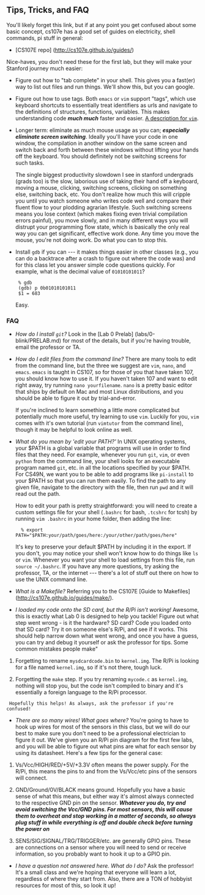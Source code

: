 ## Tips, Tricks, and FAQ

You'll likely forget this link, but if at any point you get confused about some basic
concept, cs107e has a good set of guides on electricity, shell commands, pi stuff in 
general:
   - [CS107E repo] (http://cs107e.github.io/guides/)

Nice-haves, you don't need these for the first lab, but they will make
your Stanford journey much easier:

   - Figure out how to "tab complete" in your shell.  This gives you
     a fast(er) way to list out files and run things.  We'll show this,
     but you can google.

   - Figure out how to use tags.  Both `emacs` or `vim` support "tags",
     which use keyboard shortcuts to essentially treat identifiers as urls
     and navigate to the definitions of structures, functions, variables.
     This makes understanding code ***much much*** faster and easier.   [A description for `vim`](https://vim.fandom.com/wiki/Browsing_programs_with_tags).

   - Longer term: eliminate as much mouse usage as you can; ***especially
     eliminate screen switching***.  Ideally you'll have your code in one
     window, the compilation in another window on the same screen and
     switch back and forth between these windows without lifting your
     hands off the keyboard.  You should definitely not be switching
     screens for such tasks.

     The single biggest productivity slowdown I see in stanford undergrads
     (grads too) is the slow, laborious use of taking their hand off
     a keyboard, moving a mouse, clicking, switching screens, clicking
     on something else, switching back, etc.   You don't realize how
     much this will cripple you until you watch someone who writes code
     well and compare their fluent flow to your plodding agrarian
     lifestyle.  Such switching screens means you lose context
     (which makes fixing even trivial compilation errors painful),
     you move slowly, and in many different ways you will distrupt your
     programming flow state, which is basically the only real way you
     can get significant, effective work done.  Any time you move the
     mouse, you're not doing work.  Do what you can to stop this.

   - Install `gdb` if you can --- it makes things easier in other classes
     (e.g., you can do a backtrace after a crash to figure out where the
     code was) and for this class let you answer simple code questions
     quickly.  For example, what is the decimal value of `01010101011`?

          % gdb
          (gdb) p 0b01010101011
          $1 = 683

     Easy.

### FAQ

   - *How do I install `git`?*
     Look in the 
[Lab 0 Prelab] (labs/0-blink/PRELAB.md) for most of the details, but if you're having trouble, email the professor or TA.

   - *How do I edit files from the command line?*
     There are many tools to edit from the command line, but the three we suggest
     are `vim`, `nano`, and `emacs`. `emacs` is taught in CS107, so for those of you that have
     taken 107, you should know how to use it. If you haven't taken 107 and want to edit
     right away, try running `nano yourfilename`. `nano` is a pretty basic editor that ships
     by default on Mac and most Linux distributions, and you should be able to figure it out by
     trial-and-error.

     If you're inclined to learn something a little more complicated but potentially much more useful,
     try learning to use `vim`. Luckily for you, `vim` comes with it's own tutorial (run `vimtutor` from the
     command line), though it may be helpful to look online as well.

   - *What do you mean by 'edit your PATH?'*
     In UNIX operating systems, your $PATH is a global variable that programs will use in order to find
     files that they need. For example, whenever you run `git`, `vim`, or even `python` from the command
     line, your shell looks for an executable program named `git`, etc. in all the locations specified by
     your $PATH. For CS49N, we want you to be able to add programs like `pi-install` to your $PATH so that
     you can run them easily. To find the path to any given file, navigate to the directory with the file,
     then run `pwd` and it will read out the path.

     How to edit your path is pretty straightforward: you will need to create a custom settings file for
     your shell (`.bashrc` for bash, `.tcshrc` for tcsh) by running `vim .bashrc` in your home folder,
     then adding the line:

           % export PATH="$PATH:your/path/goes/here:/your/other/path/goes/here"
      
     It's key to preserve your default $PATH by including it in the export. If you don't, you may notice your
     shell won't know how to do things like `ls` or `vim`. Whenever you want your shell to load settings from
     this file, run `source ~/.bashrc`. If you have any more questions, try asking the professor, TA, or the
     internet --- there's a lot of stuff out there on how to use the UNIX command line.

   - *What is a Makefile?*
     Referring you to the CS107E [Guide to Makefiles] (http://cs107e.github.io/guides/make/).

   - *I loaded my code onto the SD card, but the R/Pi isn't working!*
     Awesome, this is exactly what Lab 0 is designed to help you tackle! Figure out what step went wrong -
     is it the hardware? SD card? Code you loaded onto that SD card? Try it on someone else's R/Pi, and see
     if it works. This should help narrow down what went wrong, and once you have a guess, you can try and
     debug it yourself or ask the professor for tips. Some common mistakes people make"

   1. Forgetting to rename `mysdcardcode.bin` to `kernel.img`. The R/Pi is looking for a file named `kernel.img`,
      so if it's not there, tough luck.

   2. Forgetting the `make` step. If you try renaming `mycode.c` as `kernel.img`, nothing will stop you, but the 
      code isn't compiled to binary and it's essentially a foreign language to the R/Pi processor.

     Hopefully this helps! As always, ask the professor if you're confused!

   - *There are so many wires! What goes where?*
     You're going to have to hook up wires for most of the sensors in this class, but we will do our best to
     make sure you don't need to be a professional electrician to figure it out. We've given you an R/Pi pin
     diagram for the first few labs, and you will be able to figure out what pins are what for each sensor by
     using its datasheet. Here's a few tips for the general case:

   1. Vs/Vcc/HIGH/RED/+5V/+3.3V often means the power supply. For the R/Pi, this means the pins to and from the
      Vs/Vcc/etc pins of the sensors will connect.

   2. GND/Ground/0V/BLACK means ground. Hopefully you have a basic sense of what this means, but either way it's
      almost always connected to the respective GND pin on the sensor. ***Whatever you do, try and avoid switching
      the Vcc/GND pins. For most sensors, this will cause them to overheat and stop working in a matter of seconds,
      so always plug stuff in while everything is off and double check before turning the power on***

   3. SENS/SIG/SIGNAL/TRG/TRIGGER/etc. are generally GPIO pins. These are connections on a sensor where you will
      need to send or receive information, so you probably want to hook it up to a GPIO pin.

   - *I have a question not answered here. What do I do?*
     Ask the professor! It's a small class and we're hoping that everyone will learn a lot, regardless of where they
     start from. Also, there are a TON of hobbyist resources for most of this, so look it up!
